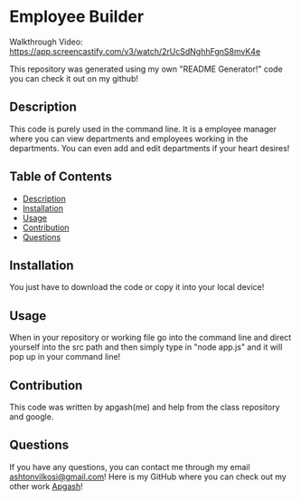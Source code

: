 # Employee Builder
 
Walkthrough Video: https://app.screencastify.com/v3/watch/2rUcSdNghhFgnS8mvK4e

This repository was generated using my own "README Generator!" code you can check it out on my github!

## Description
This code is purely used in the command line. It is a employee manager where you can view departments and employees working in the departments. You can even add and edit departments if your heart desires!

## Table of Contents
- [Description](#description)
- [Installation](#installation)
- [Usage](#usage)
- [Contribution](#contribution)
- [Questions](#questions)

## Installation
You just have to download the code or copy it into your local device!

## Usage
When in your repository or working file go into the command line and direct yourself into the src path and then simply type in "node app.js" and it will pop up in your command line!

## Contribution
This code was written by apgash(me) and help from the class repository and google.

## Questions
If you have any questions, you can contact me through my email [ashtonvilkosi@gmail.com](mailto:ashtonvilkosi@gmail.com)!
Here is my GitHub where you can check out my other work [Apgash](https://github.com/Apgash)! 
